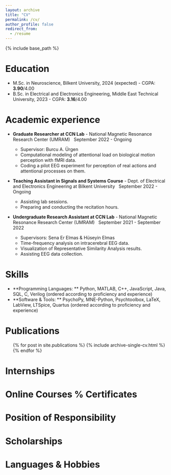 ```yaml
---
layout: archive
title: "CV"
permalink: /cv/
author_profile: false
redirect_from:
  - /resume
---
```


{% include base_path %}

Education
======
* M.Sc. in Neuroscience, Bilkent University, 2024 (expected) - CGPA: **3.90**/4.00
* B.Sc. in Electrical and Electronics Engineering, Middle East Technical University, 2023 - CGPA: **3.16**/4.00

Academic experience
======
* **Graduate Researcher at CCN Lab** - National Magnetic Resonance Research Center (UMRAM) &nbsp; September 2022 - Ongoing
  * Supervisor: Burcu A. Ürgen 
  * Computational modeling of attentional load on biological motion perception with fMRI data.
  * Coding a pilot EEG experiment for perception of real actions and attentional processes on them.
    
* **Teaching Assistant in Signals and Systems Course** - Dept. of Electrical and Electronics Engineering at Bilkent University &nbsp; September 2022 - Ongoing
  * Assisting lab sessions.
  * Preparing and conducting the recitation hours.
    
* **Undergraduate Research Assistant at CCN Lab** - National Magnetic Resonance Research Center (UMRAM) &nbsp; September 2021 - September 2022
  * Supervisors: Sena Er Elmas & Hüseyin Elmas
  * Time-frequency analysis on intracerebral EEG data.
  * Visualization of Representative Similarity Analysis results.
  * Assisting EEG data collection.
  
Skills
======
* **Programming Languages: ** Python, MATLAB, C++, JavaScript, Java, SQL, C, Verilog (ordered according to proficiency and experience)
* **Software & Tools: ** PsychoPy, MNE-Python, Psychtoolbox, LaTeX, LabView, LTSpice, Quartus (ordered according to proficiency and experience)

Publications
======
  <ul>{% for post in site.publications %}
    {% include archive-single-cv.html %}
  {% endfor %}</ul>

Internships
======

Online Courses % Certificates
======
  
Position of Responsibility
======

Scholarships
======

Languages & Hobbies
======

